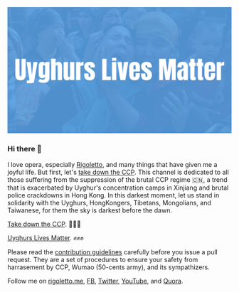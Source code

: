 [![Uyghurs Lives Matter Banner](./Uyghurs-Lives-Matter-v3.png)](https://uyghurslivesmatter.org/)

### Hi there 👋

I love opera, especially [Rigoletto](https://youtu.be/8A3zetSuYRg), and many things that have given me a joyful life. But first, let's [take down the CCP](https://youtu.be/r_1fruTLJBY). This channel is dedicated to all those suffering from the suppression of the brutal CCP regime 🇨🇳, a trend that is exacerbated by Uyghur's concentration camps in Xinjiang and brutal police crackdowns in Hong Kong. In this darkest moment, let us stand in solidarity with the Uyghurs, HongKongers, Tibetans, Mongolians, and Taiwanese, for them the sky is darkest before the dawn.

[Take down the CCP](https://youtu.be/r_1fruTLJBY). 👊👊👊

[Uyghurs Lives Matter](https://uyghurslivesmatter.org/). ✊✊✊

Please read the [contribution guidelines](https://github.com/rigolettofranc/Contribution) carefully before you issue a pull request. They are a set of procedures to ensure your safety from harrasement by CCP, Wumao (50-cents army), and its sympathizers.

Follow me on [rigoletto.me](https://rigoletto.me), [FB](https://www.facebook.com/rigolettofranc/), [Twitter](https://twitter.com/rigolettofranc), [YouTube](https://www.youtube.com/channel/UC4ZuhbaBzd8GODBbiSL_K_Q), and [Quora](https://www.quora.com/profile/Rigoletto-Francis).
